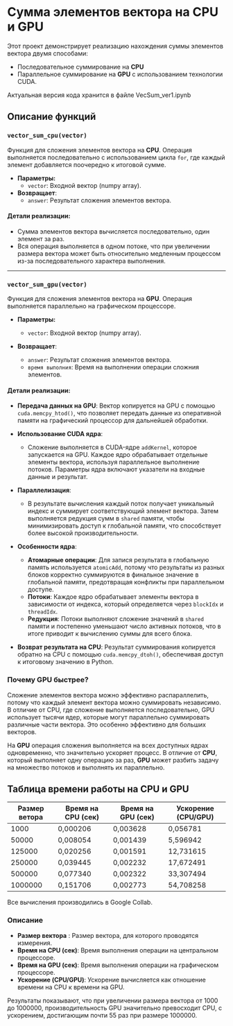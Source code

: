 # Сумма элементов вектора на CPU и GPU

Этот проект демонстрирует реализацию нахождения суммы элементов вектора двумя способами:
- Последовательное суммирование на **CPU**
- Параллельное суммирование на **GPU** с использованием технологии CUDA.

Актуальная версия кода хранится в файле VecSum_ver1.ipynb

## Описание функций

### `vector_sum_cpu(vector)`
Функция для сложения элементов вектора на **CPU**. Операция выполняется последовательно с использованием цикла `for`, где каждый элемент добавляется поочередно к итоговой сумме.

- **Параметры:**
  - `vector`: Входной вектор (numpy array).
- **Возвращает**:
  - `answer`: Результат сложения элементов вектора.

#### Детали реализации:
- Сумма элементов вектора вычисляется последовательно, один элемент за раз.
- Вся операция выполняется в одном потоке, что при увеличении размера вектора может быть относительно медленным процессом из-за последовательного характера выполнения.
  
---

### `vector_sum_gpu(vector)`

Функция для сложения элементов вектора на **GPU**. Операция выполняется параллельно на графическом процессоре.

- **Параметры:**

  - `vector`: Входной вектор (numpy array).

- **Возвращает**:

  - `answer`: Результат сложения элементов вектора.
  - `время выполния`: Время на выполнении операции сложния элементов.

#### Детали реализации:

- **Передача данных на GPU**: Вектор копируется на GPU с помощью `cuda.memcpy_htod()`, что позволяет передать данные из оперативной памяти на графический процессор для дальнейшей обработки.

- **Использование CUDA ядра**: 
  - Сложение выполняется в CUDA-ядре `addKernel`, которое запускается на GPU. Каждое ядро обрабатывает отдельные элементы вектора, используя параллельное выполнение потоков. Параметры ядра включают указатели на входные данные и результат.
  
- **Параллелизация**: 
  - В результате вычисления каждый поток получает уникальный индекс и суммирует соответствующий элемент вектора. Затем выполняется редукция сумм в `shared` памяти, чтобы минимизировать доступ к глобальной памяти, что способствует более высокой производительности.

- **Особенности ядра**:
  - **Атомарные операции**: Для запися результата в глобальную память используется `atomicAdd`, потому что результаты из разных блоков корректно суммируются в финальное значение в глобальной памяти, предотвращая конфликты при параллельном доступе.
  - **Потоки**: Каждое ядро обрабатывает элементы вектора в зависимости от индекса, который определяется через `blockIdx` и `threadIdx`.
  - **Редукция**: Потоки выполняют сложение значений в `shared` памяти и постепенно уменьшают число активных потоков, что в итоге приводит к вычислению суммы для всего блока.

- **Возврат результата на CPU**: Результат суммирования копируется обратно на CPU с помощью `cuda.memcpy_dtoh()`, обеспечивая доступ к итоговому значению в Python.

### Почему GPU быстрее?

Сложение элементов вектора можно эффективно распараллелить, потому что каждый элемент вектора можно суммировать независимо. В отличие от CPU, где сложение выполняется последовательно, GPU использует тысячи ядер, которые могут параллельно суммировать различные части вектора. Это особенно эффективно для больших векторов.


На **GPU** операция сложения выполняется на всех доступных ядрах одновременно, что значительно ускоряет процесс. В отличие от **CPU**, который выполняет одну операцию за раз, **GPU** может разбить задачу на множество потоков и выполнять их параллельно.


## Таблица времени работы на CPU и GPU

| Размер ветора          | Время на CPU (сек) | Время на GPU (сек) | Ускорение (CPU/GPU) |
|------------------------|--------------------|--------------------|---------------------|
| 1000                   | 0,000206           | 0,003628           | 0,056781            |
| 50000                  | 0,008054           | 0,001439           | 5,596942            |
| 125000                 | 0,020256           | 0,001591           | 12,731615           |
| 250000                 | 0,039445           | 0,002232           | 17,672491           |
| 500000                 | 0,077340           | 0,002322           | 33,307494           |
| 1000000                | 0,151706           | 0,002773           | 54,708258           |

Все вычисления производились в Google Collab.

### Описание

- **Размер вектора**    : Размер вектора, для которого проводятся измерения.
- **Время на CPU (сек)**: Время выполнения операции на центральном процессоре.
- **Время на GPU (сек)**: Время выполнения операции на графическом процессоре.
- **Ускорение (CPU/GPU)**: Ускорение вычисляется как отношение времени на CPU к времени на GPU.


Результаты показывают, что при увеличении размера вектора от 1000 до 1000000, производительность GPU значительно превосходит CPU, с ускорением, достигающим почти 55 раз при размере 1000000.
